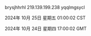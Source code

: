 brysjhhrhl 219.139.199.238 yqqlmgsycl

2024年 10月 25日 星期五 01:00:02 CST

2024年 10月 24日 星期四 17:00:02 GMT
